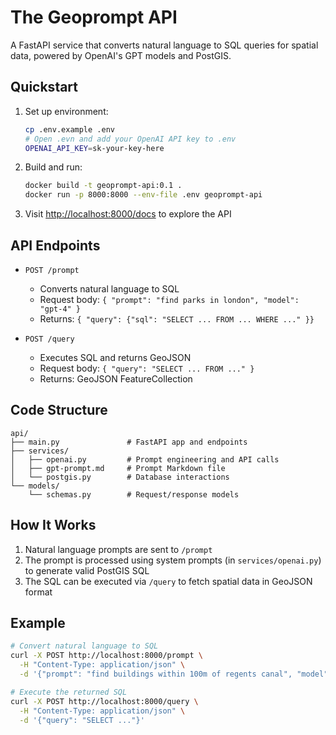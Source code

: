 # The Geoprompt API

A FastAPI service that converts natural language to SQL queries for spatial data, powered by OpenAI's GPT models and PostGIS.

## Quickstart

1. Set up environment:
   ```bash
   cp .env.example .env
   # Open .evn and add your OpenAI API key to .env
   OPENAI_API_KEY=sk-your-key-here
   ```

2. Build and run:
   ```bash
   docker build -t geoprompt-api:0.1 .
   docker run -p 8000:8000 --env-file .env geoprompt-api
   ```

3. Visit [http://localhost:8000/docs](http://localhost:8000/docs) to explore the API

## API Endpoints

- `POST /prompt`
  - Converts natural language to SQL
  - Request body: `{ "prompt": "find parks in london", "model": "gpt-4" }`
  - Returns: `{ "query": {"sql": "SELECT ... FROM ... WHERE ..." }}`

- `POST /query`
  - Executes SQL and returns GeoJSON
  - Request body: `{ "query": "SELECT ... FROM ..." }`
  - Returns: GeoJSON FeatureCollection

## Code Structure

```plaintext
api/
├── main.py               # FastAPI app and endpoints
├── services/
│   ├── openai.py         # Prompt engineering and API calls
│   ├── gpt-prompt.md     # Prompt Markdown file
│   └── postgis.py        # Database interactions
└── models/
    └── schemas.py        # Request/response models
```

## How It Works

1. Natural language prompts are sent to `/prompt`
2. The prompt is processed using system prompts (in `services/openai.py`) to generate valid PostGIS SQL
3. The SQL can be executed via `/query` to fetch spatial data in GeoJSON format

## Example

```bash
# Convert natural language to SQL
curl -X POST http://localhost:8000/prompt \
  -H "Content-Type: application/json" \
  -d '{"prompt": "find buildings within 100m of regents canal", "model": "gpt-4o-2024-08-06"}'

# Execute the returned SQL
curl -X POST http://localhost:8000/query \
  -H "Content-Type: application/json" \
  -d '{"query": "SELECT ..."}'
```